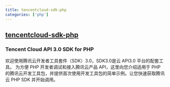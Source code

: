 ```yaml
---
title: tencentcloud-sdk-php
categories: ['php']
---
```

## [tencentcloud-sdk-php](https://github.com/TencentCloud/tencentcloud-sdk-php)

### Tencent Cloud API 3.0 SDK for PHP

欢迎使用腾讯云开发者工具套件（SDK）3.0，SDK3.0是云 API3.0 平台的配套工具。
为方便 PHP 开发者调试和接入腾讯云产品 API，这里向您介绍适用于 PHP 的腾讯云开发工具包，并提供首次使用开发工具包的简单示例。让您快速获取腾讯云 PHP SDK 并开始调用。